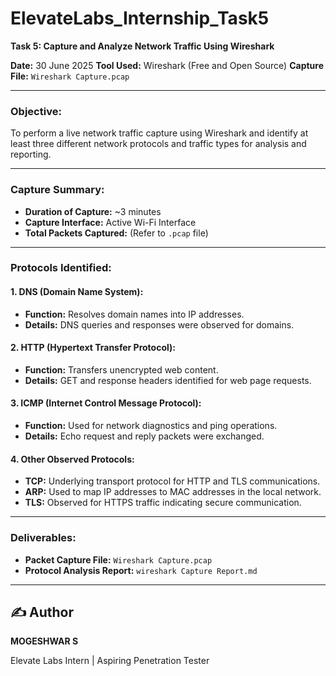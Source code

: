 # ElevateLabs_Internship_Task5


**Task 5: Capture and Analyze Network Traffic Using Wireshark**

**Date:** 30 June 2025
**Tool Used:** Wireshark (Free and Open Source)
**Capture File:** `Wireshark Capture.pcap`

---

### **Objective:**

To perform a live network traffic capture using Wireshark and identify at least three different network protocols and traffic types for analysis and reporting.

---

### **Capture Summary:**

* **Duration of Capture:** \~3 minutes
* **Capture Interface:** Active Wi-Fi Interface
* **Total Packets Captured:** (Refer to `.pcap` file)

---

### **Protocols Identified:**

#### 1. **DNS (Domain Name System):**

* **Function:** Resolves domain names into IP addresses.
* **Details:** DNS queries and responses were observed for domains.

#### 2. **HTTP (Hypertext Transfer Protocol):**

* **Function:** Transfers unencrypted web content.
* **Details:** GET and response headers identified for web page requests.

#### 3. **ICMP (Internet Control Message Protocol):**

* **Function:** Used for network diagnostics and ping operations.
* **Details:** Echo request and reply packets were exchanged.

#### 4. **Other Observed Protocols:**

* **TCP:** Underlying transport protocol for HTTP and TLS communications.
* **ARP:** Used to map IP addresses to MAC addresses in the local network.
* **TLS:** Observed for HTTPS traffic indicating secure communication.

---

### **Deliverables:**

* **Packet Capture File:** `Wireshark Capture.pcap`
* **Protocol Analysis Report:** `wireshark Capture Report.md`
  
---

## ✍️ Author

**MOGESHWAR S**

Elevate Labs Intern | Aspiring Penetration Tester
